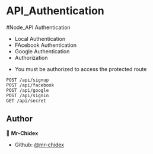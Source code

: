 # API_Authentication

#Node_API Authentication

- Local Authentication
- FAcebook Authentication
- Google Authentication
- Authorization

* You must be authorized to access the protected route

```
POST /api/signup
POST /api/facebook
POST /api/google
POST /api/signin
GET /api/secret
```

## Author

👤 **Mr-Chidex**

- Github: [@mr-chidex](https://github.com/mr-chidex)
